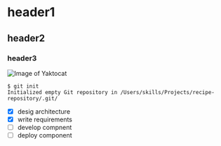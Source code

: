 # header1
## header2
### header3
![Image of Yaktocat](https://octodex.github.com/images/yaktocat.png)
```
$ git init
Initialized empty Git repository in /Users/skills/Projects/recipe-repository/.git/
```
- [x] desig architecture
- [x] write requirements
- [ ] develop compnent
- [ ] deploy component
